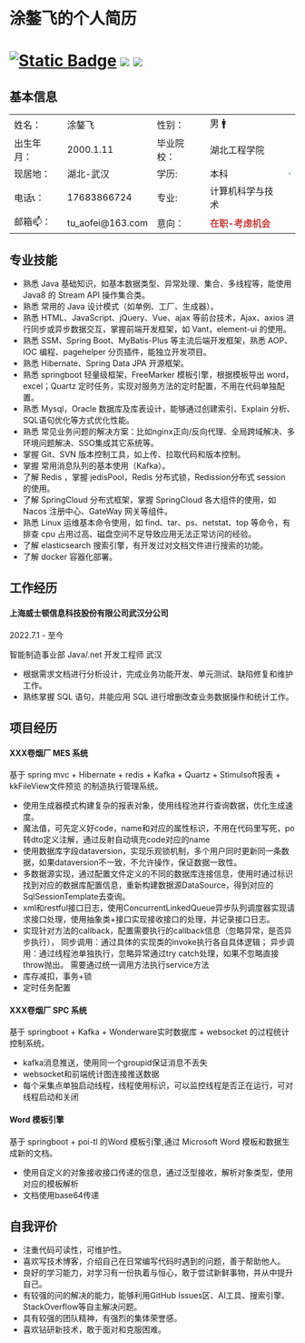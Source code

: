 # 涂鏊飞的个人简历

# [![Static Badge](https://img.shields.io/badge/CSDN-964%2C889%E6%80%BB%E8%AE%BF%E9%97%AE%E9%87%8F-blue)](https://blog.csdn.net/qq_41666142) [<img src="https://img.shields.io/github/stars/731016?style=social">](https://github.com/731016) [<img src="https://img.shields.io/badge/个人网站-笔记-red">](http://43.136.170.4:10081/)

## 基本信息

<table align="center" border="0">
<tr>
	<td>姓名：</td>
    <td>涂鏊飞</td>
	<td>性别：</td>
    <td>男 🚹</td>
	<td rowspan="5"><img style="zoom: 25%;" src="https://img-blog.csdnimg.cn/12c2e81228e14a5e993a5968f8bfc522.png"></td>
</tr>
<tr>
	<td>出生年月：</td>
    <td>2000.1.11</td>
	<td>毕业院校：</td>
    <td>湖北工程学院</td>
</tr>
<tr>
	<td>现居地：</td>
	<td>湖北-武汉</td>
	<td>学历:</td>
	<td>本科</td>
</tr>
<tr>
	<td>电话📞：</td>
    <td>17683866724</td>
	<td>专业:</td>
    <td>计算机科学与技术</td>
</tr>
<tr>
	<td>邮箱📫： </td>
    <td>tu_aofei@163.com</td>
	<td>意向：</td>
	<td style='font-weight:800;color:rgb(196, 61, 56)'>在职-考虑机会</td>
</tr>
</table>

## 专业技能

- 熟悉 Java 基础知识，如基本数据类型、异常处理、集合、多线程等，能使用 Java8 的 Stream API 操作集合类。
- 熟悉 常用的 Java 设计模式（如单例、工厂、生成器）。
- 熟悉 HTML、JavaScript、jQuery、Vue、ajax 等前台技术，Ajax、axios 进行同步或异步数据交互，掌握前端开发框架，如 Vant，element-ui 的使用。
- 熟悉 SSM、Spring Boot、MyBatis-Plus 等主流后端开发框架，熟悉 AOP、IOC 编程、pagehelper 分页插件，能独立开发项目。
- 熟悉 Hibernate、Spring Data JPA 开源框架。
- 熟悉 springboot 轻量级框架，FreeMarker 模板引擎，根据模板导出 word，excel；Quartz 定时任务，实现对服务方法的定时配置，不用在代码单独配置。
- 熟悉 Mysql，Oracle 数据库及库表设计，能够通过创建索引、Explain 分析、SQL语句优化等方式优化性能。
- 熟悉 常见业务问题的解决方案：比如nginx正向/反向代理、全局跨域解决、多环境问题解决、SSO集成其它系统等。
- 掌握 Git、SVN 版本控制工具，如上传、拉取代码和版本控制。
- 掌握 常用消息队列的基本使用（Kafka）。
- 了解 Redis ，掌握 jedisPool，Redis 分布式锁，Redission分布式 session 的使用。
- 了解 SpringCloud 分布式框架，掌握 SpringCloud 各大组件的使用，如 Nacos 注册中心、GateWay 网关等组件。
- 熟悉 Linux 运维基本命令使用，如 find、tar、ps、netstat、top 等命令，有排查 cpu 占用过高、磁盘空间不足导致应用无法正常访问的经验。
- 了解 elasticsearch 搜索引擎，有开发过对文档文件进行搜索的功能。
- 了解 docker 容器化部署。

## 工作经历

#### 上海威士顿信息科技股份有限公司武汉分公司

2022.7.1 - 至今

智能制造事业部 Java/.net 开发工程师 武汉

- 根据需求文档进行分析设计，完成业务功能开发、单元测试、缺陷修复和维护工作。
- 熟练掌握 SQL 语句，并能应用 SQL 进行增删改查业务数据操作和统计工作。

## 项目经历

#### XXX卷烟厂 MES 系统

基于 spring mvc + Hibernate + redis + Kafka + Quartz + Stimulsoft报表 + kkFileView文件预览 的制造执行管理系统。

+ 使用生成器模式构建复杂的报表对象，使用线程池并行查询数据，优化生成速度。
+ 魔法值，可先定义好code，name和对应的属性标识，不用在代码里写死，po转dto定义注解，通过反射自动填充code对应的name
+ 使用数据库字段dataversion，实现乐观锁机制，多个用户同时更新同一条数据，如果dataversion不一致，不允许操作，保证数据一致性。
+ 多数据源实现，通过配置文件定义的不同的数据库连接信息，使用时通过标识找到对应的数据库配置信息，重新构建数据源DataSource，得到对应的SqlSessionTemplate去查询。
+ xml和restful接口日志，使用ConcurrentLinkedQueue异步队列调度器实现请求接口处理，使用抽象类+接口实现接收接口的处理，并记录接口日志。
+ 实现针对方法的callback，配置需要执行的callback信息（忽略异常，是否异步执行），
	同步调用：通过具体的实现类的invoke执行各自具体逻辑；
	异步调用：通过线程池单独执行，忽略异常通过try catch处理，如果不忽略直接throw抛出。
	需要通过统一调用方法执行service方法
+ 库存减扣，事务+锁
+ 定时任务配置

#### XXX卷烟厂 SPC 系统

基于 springboot + Kafka + Wonderware实时数据库 + websocket 的过程统计控制系统。

+ kafka消息推送，使用同一个groupid保证消息不丢失
+ websocket和前端统计图连接推送数据
+ 每个采集点单独启动线程，线程使用标识，可以监控线程是否正在运行，可对线程启动和关闭

#### Word 模板引擎

基于 springboot + poi-tl 的Word 模板引擎,通过 Microsoft Word 模板和数据生成新的文档。

+ 使用自定义的对象接收接口传递的信息，通过泛型接收，解析对象类型，使用对应的模板解析
+ 文档使用base64传递


## 自我评价

- 注重代码可读性，可维护性。
- 喜欢写技术博客，介绍自己在日常编写代码时遇到的问题，善于帮助他人。
- 良好的学习能力，对学习有一份执着与恒心，敢于尝试新鲜事物，并从中提升自己。
- 有较强的问的解决的能力，能够利用GitHub Issues区、AI工具、搜索引擎、StackOverflow等自主解决问题。
- 具有较强的团队精神，有强烈的集体荣誉感。
- 喜欢钻研新技术，敢于面对和克服困难。
